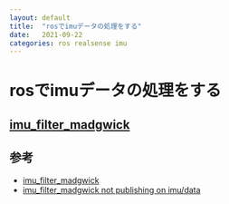 ```yaml
---
layout: default
title:  "rosでimuデータの処理をする"
date:   2021-09-22
categories: ros realsense imu
---
```


# rosでimuデータの処理をする

## [imu_filter_madgwick](https://github.com/ccny-ros-pkg/imu_tools)

## 参考
- [imu_filter_madgwick](http://wiki.ros.org/imu_filter_madgwick)
- [imu_filter_madgwick not publishing on imu/data](https://answers.ros.org/question/236966/imu_filter_madgwick-not-publishing-on-imudata/)

